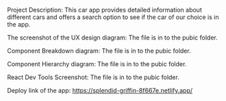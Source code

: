 Project Description: This car app provides detailed information about different cars and offers a search option to see if the car of our choice is in the app.

The screenshot of the UX design diagram: The file is in to the pubic folder.

Component Breakdown diagram: The file is in to the pubic folder.

Component Hierarchy diagram: The file is in to the pubic folder.

React Dev Tools Screenshot: The file is in to the pubic folder.

Deploy link of the app: https://splendid-griffin-8f667e.netlify.app/
